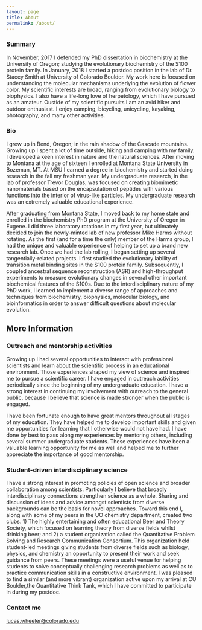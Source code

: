 ```yaml
---
layout: page
title: About
permalink: /about/
---
```

### Summary

In November, 2017 I defended my PhD dissertation in biochemistry at the
University of Oregon; studying the evolutionary biochemistry of the S100 protein family. In January, 2018 I started a postdoc position in the lab of Dr. Stacey Smith at University of Colorado Boulder. My work here is focused on understanding the molecular mechanisms underlying the evolution of flower color. My scientific interests are broad, ranging from evolutionary biology to biophysics. I also have a life-long love of herpetology, which I have pursued
as an amateur. Oustide of my scientific pursuits I am an avid hiker and outdoor enthusiast. 
I enjoy camping, bicycling, unicycling, kayaking, photography, and many other activities. 

### Bio

I grew up in Bend, Oregon; in the rain shadow of the Cascade mountains. Growing up I spent a lot of time outside, hiking and camping with my family. I developed a keen interest in nature and the natural sciences. After moving to Montana at the age of sixteen I enrolled at Montana State University in Bozeman, MT. At MSU I earned a degree in biochemistry and started doing research in the fall my freshman year. My undergraduate research, in the lab of professor Trevor Douglas, was focused on creating biomimetic nanomaterials based on the encapsulation of peptides with various functions into the interior of virus-like particles. My undergraduate research was an extremely valuable educational experience. 

After graduating from Montana State, I moved back to my home state and enrolled in the biochemistry PhD program at the University of Oregon in Eugene. I did three laboratory rotations in my first year, but ultimately decided to join the newly-minted lab of new professor Mike Harms without rotating. As the first (and for a time the only) member of the Harms group, I had the unique and valuable experience of helping to set up a brand new research lab. Once we had the lab rolling, I began setting up several tangentially-related projects. I first studied the evolutionary lability of transition metal binding sites in the S100 protein family. Subsequently, I coupled ancestral sequence reconstruction (ASR) and high-throughput experiments to measure evolutionary changes in several other important biochemical features of the S100s. Due to the interdisciplinary nature of my PhD work, I learned to implement a diverse range of approaches and techniques from biochemistry, biophysics, molecular biology, and bioinformatics in order to answer difficult questions about molecular evolution. 



## More Information


### Outreach and mentorship activities

Growing up I had several opportunities to interact with professional scientists and learn about 
the scientific process in an educational environment. Those experiences shaped my view of science 
and inspired me to pursue a scientific career. I have engaged in outreach activities periodically 
since the beginning of my undergraduate education. I have a strong interest in continuing my involvement 
with outreach to the general public, because I believe that science is made stronger when the public 
is engaged. 

I have been fortunate enough to have great mentors throughout all stages of my education. They have helped
me to develop important skills and given me opportunities for learning that I otherwise would not have had. 
I have done by best to pass along my experiences by mentoring others, including several summer undergraduate 
students. These experiences have been a valuable learning opportunity for me as well and helped me to further 
appreciate the importance of good mentorship. 

### Student-driven interdisciplinary science

I have a strong interest in promoting policies of open science and broader collaboration among scientists. Particularly I believe that broadly interdisciplinary connections strengthen science as a whole. Sharing and discussion of ideas and advice amongst scientists from diverse backgrounds can be the basis for novel approaches. Toward this end I, along with some of my peers in the UO chemistry department, created two clubs. 1) The highly entertaining and often educational Beer and Theory Society, which focused on learning theory from diverse fields whilst drinking beer; and 2) a student organization called the Quantitative Problem Solving and Research Communication Consortium. This organization held student-led meetings giving students from diverse fields such as biology, physics, and chemistry an opportunity to present their work and seek guidance from peers. These meetings were a useful venue for helping students to solve conceptually challenging research problems as well as to practice communication skills in a constructive environment. I was pleased to find a similar (and more vibrant) organization active upon my arrival at CU Boulder,the Quantitative Think Tank, which I have committed to participate in during my postdoc. 

### Contact me

[lucas.wheeler@colorado.edu](mailto:email@domain.com)
